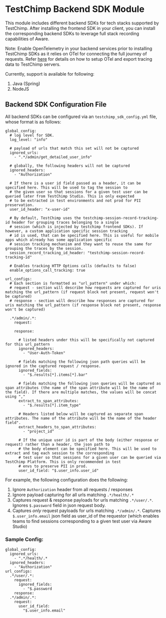 # TestChimp Backend SDK Module

This module includes different backend SDKs for tech stacks supported by TestChimp. After installing the frontend SDK in your client, you can install the corresponding backend SDKs to leverage full stack recording capabilities of Aware.

Note: Enable OpenTelemetry in your backend services prior to installing TestChimp SDKs as it relies on OTel for connecting the full journey of requests.
Refer [here](https://www.testchimp.io/blog/getting-started-with-testchimp) for details on how to setup OTel and export tracing data to TestChimp servers.

Currently, support is available for following:
1. Java (Spring)
2. NodeJS

## Backend SDK Configuration File

All backend SDKs can be configured via an ```testchimp_sdk_config.yml``` file, whose format is as follows:

```
global_config:
  # log level for SDK.
  log_level: "info"
  
  # payload of urls that match this set will not be captured
  ignored_urls:
    - ".*/admin/get_detailed_user_info"
  
  # globally, the following headers will not be captured
  ignored_headers:
    - "Authorization"
  
  # If there is a user id field passed as a header, it can be specified here. This will be used to tag the session to
  # the given user so that sessions for a given test user can be queried later from TestChimp Studio. This is only expected
  # to be extracted in test environments and not prod for PII preservation.
  user_id_header: "x-user-id"

  # By default, TestChimp uses the testchimp-session-record-tracking-id header for grouping traces belonging to a single
  # session (which is injected by testchimp frontend SDKs). If however, a custom application specific session tracking
  # id is used, that can be specified here. This is useful for mobile apps which already has some application specific
  # session tracking mechanism and they want to reuse the same for grouping the traces by the session.
  session_record_tracking_id_header: "testchimp-session-record-tracking-id"
  
  # Enables tracking HTTP Options calls (defaults to false)
  enable_options_call_tracking: true

url_configs:
  # Each section is formatted as "url_pattern" under which:
  # request - section will describe how requests are captured for uris matching the url_pattern (if request block not present, request won't be captured)
  # response - section will describe how responses are captured for uris matching the url_pattern (if response block not present, response won't be captured)

  .*/admin/.*:
    request:
  
    response:
    
      # listed headers under this will be specifically not captured for this url_pattern
      ignored_headers:
        - "User-Auth-Token"
      
      # fields matching the following json path queries will be ignored in the captured request / response.
      ignored_fields:
        - "$.results[*].items[*].bar"
      
      # fields matching the following json queries will be captured as span attributes (the name of the span attribute will be the name of the field). If there are multiple matches, the values will be concat using ","
      extract_to_span_attributes:
        - "$.results[*].item_type"
      
      # Headers listed below will be captured as separate span attributes. The name of the attribute will be the name of the header field".
      extract_headers_to_span_attributes:
        - "project_id"
      
      # If the unique user id is part of the body (either response or request) rather than a header, the json path to
      # the body element can be specified here. This will be used to extract and tag each session to the corresponding
      # test user so that sessions for a given user can be queried via TestChimp Platform. This is only recommended in test
      # envs to preserve PII in prod.
      user_id_field: "$.user_info.user_id"
```

For example, the following configuration does the following:
1) Ignore ```Authorization``` header from all requests / responses
2) Ignore payload capturing for all urls matching ```.*/health/.*```
3) Captures request & response payloads for urls matching ```.*/user/.*```. Ignores ```$.password``` field in json request body.
4) Captures _only_ request payloads for urls matching ```.*/admin/.*```. Captures ```$.user_info.email``` json field as user_id of the requestor (which enables teams to find sessions corresponding to a given test user via Aware Studio)

### Sample Config:

```
global_config:
  ignored_urls:
    - ".*/health/.*
  ignored_headers:
    - "Authorization"
url_configs:
  .*/user/.*:
    request:
      ignored_fields:
        - "$.password
    response:
  .*/admin/.*:
    request:
      user_id_field:
        "$.user_info.email"
```

